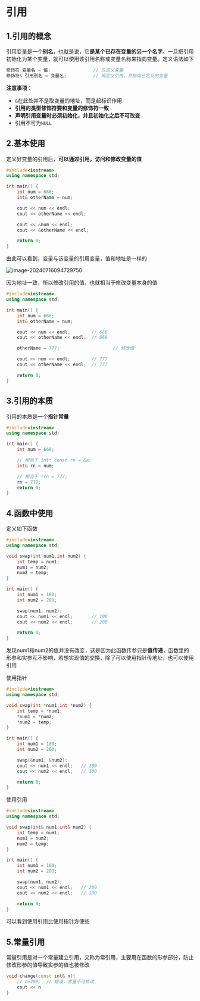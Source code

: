 # 引用

## 1.引用的概念

引用变量是一个**别名**，也就是说，它**是某个已存在变量的另一个名字**。一旦把引用初始化为某个变量，就可以使用该引用名称或变量名称来指向变量。定义语法如下

```c++
修饰符 变量名 = 值;				// 先定义变量
修饰符& 引用别名 = 变量名;		  // 再定义引用，并指向已定义的变量
```

**注意事项**：

- `&`在此处并不是取变量的地址，而是起标识作用
- **引用的类型修饰符要和变量的修饰符一致**
- **声明引用变量时必须初始化，并且初始化之后不可改变**
- 引用不可为`NULL`

## 2.基本使用

定义好变量的引用后，**可以通过引用，访问和修改变量的值**

```c++
#include<iostream>
using namespace std;

int main() {
	int num = 666;
	int& otherName = num;

	cout << num << endl;		
	cout << otherName << endl;		

	cout << &num << endl;		
	cout << &otherName << endl;		

	return 0;
}
```

由此可以看到，变量与该变量的引用变量，值和地址是一样的

![image-20240716094729750](https://gitee.com/xarzhi/picture/raw/master/img/image-20240716094729750.png)

因为地址一致，所以修改引用的值，也就相当于修改变量本身的值

```c++
#include<iostream>
using namespace std;

int main() {
	int num = 666;
	int& otherName = num;

	cout << num << endl;		// 666
	cout << otherName << endl;	// 666

	otherName = 777;					// 修改值

	cout << num << endl;		// 777
	cout << otherName << endl;	// 777

	return 0;
}
```



## 3.引用的本质

引用的本质是一个**指针常量**

```c++
#include<iostream>
using namespace std;

int main() {
	int num = 666;

	// 相当于 int* const rn = &a;
	int& rn = num;

	// 相当于 *rn = 777;
	rn = 777;
	return 0;
}
```



## 4.函数中使用

定义如下函数

```c++
#include<iostream>
using namespace std;

void swap(int num1,int num2) {
	int temp = num1;
	num1 = num2;
	num2 = temp;
}

int main() {
	int num1 = 100;
	int num2 = 200;

	swap(num1, num2);
	cout << num1 << endl;		// 100
	cout << num2 << endl;		// 200

	return 0;
}
```

发现num1和num2的值并没有改变，这是因为此函数传参只是**值传递**，函数里的形参和实参互不影响，若想实现值的交换，除了可以使用指针传地址，也可以使用引用

使用指针

```c++
#include<iostream>
using namespace std;

void swap(int *num1,int *num2) {
	int temp = *num1;
	*num1 = *num2;
	*num2 = temp;
}

int main() {
	int num1 = 100;
	int num2 = 200;

	swap(&num1, &num2);
	cout << num1 << endl;	// 200
	cout << num2 << endl;	// 100

	return 0;
}
```

使用引用

```c++
#include<iostream>
using namespace std;

void swap(int& num1,int& num2) {
	int temp = num1;
	num1 = num2;
	num2 = temp;
}

int main() {
	int num1 = 100;
	int num2 = 200;

	swap(num1, num2);
	cout << num1 << endl;	// 200
	cout << num2 << endl;	// 100

	return 0;
}
```

可以看到使用引用比使用指针方便些



## 5.常量引用

常量引用是对一个常量建立引用，又称为常引用，主要用在函数的形参部分，防止修改形参的值导致实参的值也被修改

```c++
void change(const int& n){
	// n=200;  // 错误，常量不可修改
    cout << n
}
```




